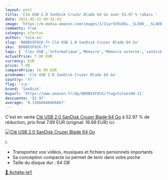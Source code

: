 ```yaml
---
layout: post
title: 'Clé USB 2.0 SanDisk Cruzer Blade 64 Go avec 52.97 % rabais '
date: 2021-05-31 00:35:43
image: 'https://m.media-amazon.com/images/I/31yr5VhUdkL._SL500_._SL400_.jpg'
comments: true
category: ofertas
author: 'tole.es'
slug: 'B00BX5FOCK-fr Clé USB 2.0 SanDisk Cruzer Blade 64 Go'
sku: 'B00BX5FOCK-fr'
tags: [ 'Clés USB','Informatique','Mémoire','Mémoire externe','sandisk', ]
actualPrice: 7.99 EUR
currency: EUR
price: 7.99
comparePrice: 16.99 EUR
prodname: 'Clé USB 2.0 SanDisk Cruzer Blade 64 Go'
country: 'fr'
flag: '🇫🇷'
brand: 'SanDisk'
buyurl: 'https://www.amazon.fr/dp/B00BX5FOCK/?tag=tolees0d-21'
descuento: '52.97'
average: '9.13666666666667'
---
```


C'est en vente [Clé USB 2.0 SanDisk Cruzer Blade 64 Go](https://www.amazon.fr/dp/B00BX5FOCK/?tag=tolees0d-21)  à  52.97 % de réduction, prix final  7.99 EUR (original: 16.99 EUR) ici:

[![Clé USB 2.0 SanDisk Cruzer Blade 64 Go](https://m.media-amazon.com/images/I/31yr5VhUdkL._SL500_._SL400_.jpg)](https://www.amazon.fr/dp/B00BX5FOCK/?tag=tolees0d-21)

ℹ️:

- Transportez vos vidéos, musiques et fichiers personnels importants
- Sa conception compacte lui permet de tenir dans votre poche
- Taille du disque dur : 64 GB

[🛒 Achète-le!!](https://www.amazon.fr/dp/B00BX5FOCK/?tag=tolees0d-21)
